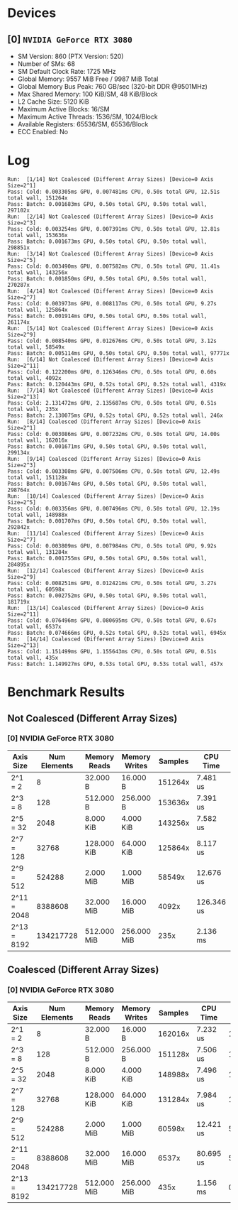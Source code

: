# Devices

## [0] `NVIDIA GeForce RTX 3080`
* SM Version: 860 (PTX Version: 520)
* Number of SMs: 68
* SM Default Clock Rate: 1725 MHz
* Global Memory: 9557 MiB Free / 9987 MiB Total
* Global Memory Bus Peak: 760 GB/sec (320-bit DDR @9501MHz)
* Max Shared Memory: 100 KiB/SM, 48 KiB/Block
* L2 Cache Size: 5120 KiB
* Maximum Active Blocks: 16/SM
* Maximum Active Threads: 1536/SM, 1024/Block
* Available Registers: 65536/SM, 65536/Block
* ECC Enabled: No

# Log

```
Run:  [1/14] Not Coalesced (Different Array Sizes) [Device=0 Axis Size=2^1]
Pass: Cold: 0.003305ms GPU, 0.007481ms CPU, 0.50s total GPU, 12.51s total wall, 151264x 
Pass: Batch: 0.001683ms GPU, 0.50s total GPU, 0.50s total wall, 297102x
Run:  [2/14] Not Coalesced (Different Array Sizes) [Device=0 Axis Size=2^3]
Pass: Cold: 0.003254ms GPU, 0.007391ms CPU, 0.50s total GPU, 12.81s total wall, 153636x 
Pass: Batch: 0.001673ms GPU, 0.50s total GPU, 0.50s total wall, 298851x
Run:  [3/14] Not Coalesced (Different Array Sizes) [Device=0 Axis Size=2^5]
Pass: Cold: 0.003490ms GPU, 0.007582ms CPU, 0.50s total GPU, 11.41s total wall, 143256x 
Pass: Batch: 0.001850ms GPU, 0.50s total GPU, 0.50s total wall, 270287x
Run:  [4/14] Not Coalesced (Different Array Sizes) [Device=0 Axis Size=2^7]
Pass: Cold: 0.003973ms GPU, 0.008117ms CPU, 0.50s total GPU, 9.27s total wall, 125864x 
Pass: Batch: 0.001914ms GPU, 0.50s total GPU, 0.50s total wall, 261174x
Run:  [5/14] Not Coalesced (Different Array Sizes) [Device=0 Axis Size=2^9]
Pass: Cold: 0.008540ms GPU, 0.012676ms CPU, 0.50s total GPU, 3.12s total wall, 58549x 
Pass: Batch: 0.005114ms GPU, 0.50s total GPU, 0.50s total wall, 97771x
Run:  [6/14] Not Coalesced (Different Array Sizes) [Device=0 Axis Size=2^11]
Pass: Cold: 0.122200ms GPU, 0.126346ms CPU, 0.50s total GPU, 0.60s total wall, 4092x 
Pass: Batch: 0.120443ms GPU, 0.52s total GPU, 0.52s total wall, 4319x
Run:  [7/14] Not Coalesced (Different Array Sizes) [Device=0 Axis Size=2^13]
Pass: Cold: 2.131472ms GPU, 2.135687ms CPU, 0.50s total GPU, 0.51s total wall, 235x 
Pass: Batch: 2.130075ms GPU, 0.52s total GPU, 0.52s total wall, 246x
Run:  [8/14] Coalesced (Different Array Sizes) [Device=0 Axis Size=2^1]
Pass: Cold: 0.003086ms GPU, 0.007232ms CPU, 0.50s total GPU, 14.00s total wall, 162016x 
Pass: Batch: 0.001671ms GPU, 0.50s total GPU, 0.50s total wall, 299134x
Run:  [9/14] Coalesced (Different Array Sizes) [Device=0 Axis Size=2^3]
Pass: Cold: 0.003308ms GPU, 0.007506ms CPU, 0.50s total GPU, 12.49s total wall, 151128x 
Pass: Batch: 0.001674ms GPU, 0.50s total GPU, 0.50s total wall, 298764x
Run:  [10/14] Coalesced (Different Array Sizes) [Device=0 Axis Size=2^5]
Pass: Cold: 0.003356ms GPU, 0.007496ms CPU, 0.50s total GPU, 12.19s total wall, 148988x 
Pass: Batch: 0.001707ms GPU, 0.50s total GPU, 0.50s total wall, 292842x
Run:  [11/14] Coalesced (Different Array Sizes) [Device=0 Axis Size=2^7]
Pass: Cold: 0.003809ms GPU, 0.007984ms CPU, 0.50s total GPU, 9.92s total wall, 131284x 
Pass: Batch: 0.001755ms GPU, 0.50s total GPU, 0.50s total wall, 284895x
Run:  [12/14] Coalesced (Different Array Sizes) [Device=0 Axis Size=2^9]
Pass: Cold: 0.008251ms GPU, 0.012421ms CPU, 0.50s total GPU, 3.27s total wall, 60598x 
Pass: Batch: 0.002752ms GPU, 0.50s total GPU, 0.50s total wall, 181719x
Run:  [13/14] Coalesced (Different Array Sizes) [Device=0 Axis Size=2^11]
Pass: Cold: 0.076496ms GPU, 0.080695ms CPU, 0.50s total GPU, 0.67s total wall, 6537x 
Pass: Batch: 0.074666ms GPU, 0.52s total GPU, 0.52s total wall, 6945x
Run:  [14/14] Coalesced (Different Array Sizes) [Device=0 Axis Size=2^13]
Pass: Cold: 1.151499ms GPU, 1.155643ms CPU, 0.50s total GPU, 0.51s total wall, 435x 
Pass: Batch: 1.149927ms GPU, 0.53s total GPU, 0.53s total wall, 457x
```

# Benchmark Results

## Not Coalesced (Different Array Sizes)

### [0] NVIDIA GeForce RTX 3080

|  Axis Size  | Num Elements | Memory Reads | Memory Writes | Samples |  CPU Time  |  Noise  |  GPU Time  | Noise  |  Elem/s  | GlobalMem BW | BWUtil | Samples | Batch GPU  |
|-------------|--------------|--------------|---------------|---------|------------|---------|------------|--------|----------|--------------|--------|---------|------------|
|     2^1 = 2 |            8 |     32.000 B |      16.000 B | 151264x |   7.481 us | 126.71% |   3.305 us | 12.54% |   2.420M |  14.521 MB/s |  0.00% | 297102x |   1.683 us |
|     2^3 = 8 |          128 |    512.000 B |     256.000 B | 153636x |   7.391 us | 127.50% |   3.254 us | 12.62% |  39.331M | 235.984 MB/s |  0.03% | 298851x |   1.673 us |
|    2^5 = 32 |         2048 |    8.000 KiB |     4.000 KiB | 143256x |   7.582 us | 117.75% |   3.490 us | 13.71% | 586.775M |   3.521 GB/s |  0.46% | 270287x |   1.850 us |
|   2^7 = 128 |        32768 |  128.000 KiB |    64.000 KiB | 125864x |   8.117 us | 104.70% |   3.973 us | 10.38% |   8.249G |  49.492 GB/s |  6.51% | 261174x |   1.914 us |
|   2^9 = 512 |       524288 |    2.000 MiB |     1.000 MiB |  58549x |  12.676 us |  48.61% |   8.540 us |  5.31% |  61.393G | 368.356 GB/s | 48.46% |  97771x |   5.114 us |
| 2^11 = 2048 |      8388608 |   32.000 MiB |    16.000 MiB |   4092x | 126.346 us |   3.42% | 122.200 us |  0.46% |  68.646G | 411.878 GB/s | 54.19% |   4319x | 120.443 us |
| 2^13 = 8192 |    134217728 |  512.000 MiB |   256.000 MiB |    235x |   2.136 ms |   0.24% |   2.131 ms |  0.14% |  62.970G | 377.817 GB/s | 49.71% |    246x |   2.130 ms |

## Coalesced (Different Array Sizes)

### [0] NVIDIA GeForce RTX 3080

|  Axis Size  | Num Elements | Memory Reads | Memory Writes | Samples | CPU Time  |  Noise  | GPU Time  | Noise  |  Elem/s  | GlobalMem BW | BWUtil | Samples | Batch GPU |
|-------------|--------------|--------------|---------------|---------|-----------|---------|-----------|--------|----------|--------------|--------|---------|-----------|
|     2^1 = 2 |            8 |     32.000 B |      16.000 B | 162016x |  7.232 us | 134.80% |  3.086 us | 11.42% |   2.592M |  15.553 MB/s |  0.00% | 299134x |  1.671 us |
|     2^3 = 8 |          128 |    512.000 B |     256.000 B | 151128x |  7.506 us | 127.52% |  3.308 us | 12.60% |  38.689M | 232.133 MB/s |  0.03% | 298764x |  1.674 us |
|    2^5 = 32 |         2048 |    8.000 KiB |     4.000 KiB | 148988x |  7.496 us | 124.39% |  3.356 us | 12.99% | 610.253M |   3.662 GB/s |  0.48% | 292842x |  1.707 us |
|   2^7 = 128 |        32768 |  128.000 KiB |    64.000 KiB | 131284x |  7.984 us | 109.99% |  3.809 us | 11.96% |   8.604G |  51.623 GB/s |  6.79% | 284895x |  1.755 us |
|   2^9 = 512 |       524288 |    2.000 MiB |     1.000 MiB |  60598x | 12.421 us |  51.17% |  8.251 us |  4.25% |  63.541G | 381.248 GB/s | 50.16% | 181719x |  2.752 us |
| 2^11 = 2048 |      8388608 |   32.000 MiB |    16.000 MiB |   6537x | 80.695 us |   5.52% | 76.496 us |  0.69% | 109.660G | 657.961 GB/s | 86.56% |   6945x | 74.666 us |
| 2^13 = 8192 |    134217728 |  512.000 MiB |   256.000 MiB |    435x |  1.156 ms |   0.37% |  1.151 ms |  0.10% | 116.559G | 699.355 GB/s | 92.01% |    457x |  1.150 ms |
